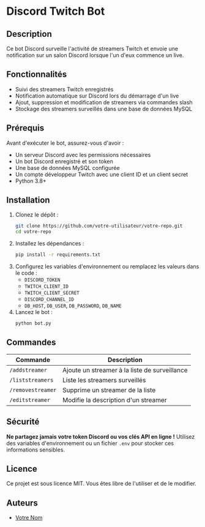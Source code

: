 # Discord Twitch Bot

## Description
Ce bot Discord surveille l'activité de streamers Twitch et envoie une notification sur un salon Discord lorsque l'un d'eux commence un live.

## Fonctionnalités
- Suivi des streamers Twitch enregistrés
- Notification automatique sur Discord lors du démarrage d'un live
- Ajout, suppression et modification de streamers via commandes slash
- Stockage des streamers surveillés dans une base de données MySQL

## Prérequis
Avant d'exécuter le bot, assurez-vous d'avoir :

- Un serveur Discord avec les permissions nécessaires
- Un bot Discord enregistré et son token
- Une base de données MySQL configurée
- Un compte développeur Twitch avec une client ID et un client secret
- Python 3.8+

## Installation
1. Clonez le dépôt :
   ```sh
   git clone https://github.com/votre-utilisateur/votre-repo.git
   cd votre-repo
   ```
2. Installez les dépendances :
   ```sh
   pip install -r requirements.txt
   ```
3. Configurez les variables d'environnement ou remplacez les valeurs dans le code :
   - `DISCORD_TOKEN`
   - `TWITCH_CLIENT_ID`
   - `TWITCH_CLIENT_SECRET`
   - `DISCORD_CHANNEL_ID`
   - `DB_HOST`, `DB_USER`, `DB_PASSWORD`, `DB_NAME`
4. Lancez le bot :
   ```sh
   python bot.py
   ```

## Commandes
| Commande           | Description |
|--------------------|-------------|
| `/addstreamer`     | Ajoute un streamer à la liste de surveillance |
| `/liststreamers`   | Liste les streamers surveillés |
| `/removestreamer`  | Supprime un streamer de la liste |
| `/editstreamer`    | Modifie la description d'un streamer |

## Sécurité
**Ne partagez jamais votre token Discord ou vos clés API en ligne !**
Utilisez des variables d'environnement ou un fichier `.env` pour stocker ces informations sensibles.

## Licence
Ce projet est sous licence MIT. Vous êtes libre de l'utiliser et de le modifier.

## Auteurs
- [Votre Nom](https://github.com/Nuskyy)

